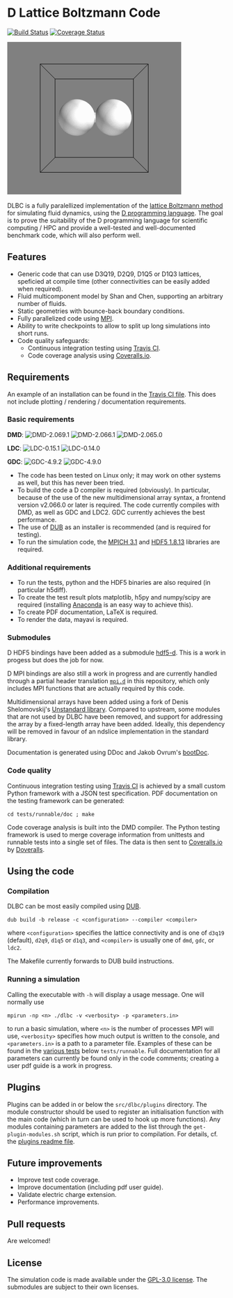 # D Lattice Boltzmann Code
[![Build Status](https://travis-ci.org/SFrijters/DLBC.svg?branch=master)](https://travis-ci.org/SFrijters/DLBC) [![Coverage Status](https://coveralls.io/repos/SFrijters/DLBC/badge.svg)](https://coveralls.io/r/SFrijters/DLBC)

![Two merging droplets](tests/runnable/tests/lb/merging-droplets-3d/reference-data/merging-droplets-3d.gif)

DLBC is a fully paralellized implementation of the [lattice Boltzmann method](http://en.wikipedia.org/wiki/Lattice_Boltzmann_methods) for simulating fluid dynamics, using the [D programming language](http://dlang.org/). The goal is to prove the suitability of the D programming language for scientific computing / HPC and provide a well-tested and well-documented benchmark code, which will also perform well.

## Features

- Generic code that can use D3Q19, D2Q9, D1Q5 or D1Q3 lattices, speficied at compile time (other connectivities can be easily added when required).
- Fluid multicomponent model by Shan and Chen, supporting an arbitrary number of fluids.
- Static geometries with bounce-back boundary conditions.
- Fully parallelized code using [MPI](http://en.wikipedia.org/wiki/Message_Passing_Interface).
- Ability to write checkpoints to allow to split up long simulations into short runs.
- Code quality safeguards:
  - Continuous integration testing using [Travis CI](https://travis-ci.org/SFrijters/DLBC).
  - Code coverage analysis using [Coveralls.io](https://coveralls.io/r/SFrijters/DLBC).

## Requirements

An example of an installation can be found in the [Travis CI file](.travis.yml). This does not include plotting / rendering / documentation requirements.

### Basic requirements

**DMD**: ![DMD-2.069.1](https://img.shields.io/badge/DMD-2.069.1-brightgreen.svg) ![DMD-2.066.1](https://img.shields.io/badge/DMD-2.066.1-brightgreen.svg) ![DMD-2.065.0](https://img.shields.io/badge/DMD-2.065.0-red.svg)

**LDC**: ![LDC-0.15.1](https://img.shields.io/badge/LDC-0.15.1-brightgreen.svg) ![LDC-0.14.0](https://img.shields.io/badge/LDC-0.14.0-red.svg)

**GDC**: ![GDC-4.9.2](https://img.shields.io/badge/GDC-4.9.2-brightgreen.svg) ![GDC-4.9.0](https://img.shields.io/badge/GDC-4.9.0-red.svg)

- The code has been tested on Linux only; it may work on other systems as well, but this has never been tried.
- To build the code a D compiler is required (obviously). In particular, because of the use of the new multidimensional array syntax, a frontend version v2.066.0 or later is required. The code currently compiles with DMD, as well as GDC and LDC2. GDC currently achieves the best performance.
- The use of [DUB](http://code.dlang.org/download) as an installer is recommended (and is required for testing).
- To run the simulation code, the [MPICH 3.1](http://www.mpich.org/) and [HDF5 1.8.13](http://www.hdfgroup.org/HDF5/) libraries are required.

### Additional requirements

- To run the tests, python and the HDF5 binaries are also required (in particular h5diff).
- To create the test result plots matplotlib, h5py and numpy/scipy are required (installing [Anaconda](https://www.continuum.io/downloads) is an easy way to achieve this).
- To create PDF documentation, LaTeX is required.
- To render the data, mayavi is required.

### Submodules

D HDF5 bindings have been added as a submodule [hdf5-d](http://github.com/SFrijters/hdf5-d). This is a work in progess but does the job for now.

D MPI bindings are also still a work in progress and are currently handled through a partial header translation [`mpi.d`](src/dlbc/mpi.d) in this repository, which only includes MPI functions that are actually required by this code.

Multidimensional arrays have been added using a fork of Denis Shelomovskij's [Unstandard library](https://bitbucket.org/SFrijters/unstandard). Compared to upstream, some modules that are not used by DLBC have been removed, and support for addressing the array by a fixed-length array have been added. Ideally, this dependency will be removed in favour of an ndslice implementation in the standard library.

Documentation is generated using DDoc and Jakob Ovrum's [bootDoc](http://github.com/JakobOvrum/bootDoc).

### Code quality

Continuous integration testing using [Travis CI](https://travis-ci.org/SFrijters/DLBC) is achieved by a small custom Python framework with a JSON test specification. PDF documentation on the testing framework can be generated:

    cd tests/runnable/doc ; make

Code coverage analysis is built into the DMD compiler. The Python testing framework is used to merge coverage information from unittests and runnable tests into a single set of files. The data is then sent to [Coveralls.io](https://coveralls.io/r/SFrijters/DLBC) by [Doveralls](https://github.com/ColdenCullen/doveralls).

## Using the code

### Compilation

DLBC can be most easily compiled using [DUB](http://code.dlang.org/download).

    dub build -b release -c <configuration> --compiler <compiler>

where `<configuration>` specifies the lattice connectivity and is one of `d3q19` (default), `d2q9`, `d1q5` or `d1q3`, and `<compiler>` is usually one of `dmd`, `gdc`, or `ldc2`.

The Makefile currently forwards to DUB build instructions.

### Running a simulation

Calling the executable with `-h` will display a usage message. One will normally use

    mpirun -np <n> ./dlbc -v <verbosity> -p <parameters.in>

to run a basic simulation, where `<n>` is the number of processes MPI will use, `<verbosity>` specifies how much output is written to the console, and `<parameters.in>` is a path to a parameter file. Examples of these can be found in the [various tests](https://github.com/SFrijters/DLBC/search?utf8=%E2%9C%93&q=path%3Atests%2Frunnable+extension%3Ain&type=Code) below `tests/runnable`. Full documentation for all parameters can currently be found only in the code comments; creating a user pdf guide is a work in progress.

## Plugins

Plugins can be added in or below the `src/dlbc/plugins` directory. The module constructor should be used to register an initialisation function with the main code (which in turn can be used to hook up more functions). Any modules containing parameters are added to the list through the `get-plugin-modules.sh` script, which is run prior to compilation. For details, cf. the [plugins readme file](src/dlbc/plugins/README.md).

## Future improvements

- Improve test code coverage.
- Improve documentation (including pdf user guide).
- Validate electric charge extension.
- Performance improvements.

## Pull requests

Are welcomed!

## License

The simulation code is made available under the [GPL-3.0 license](http://www.gnu.org/licenses/gpl-3.0.txt). The submodules are subject to their own licenses.

